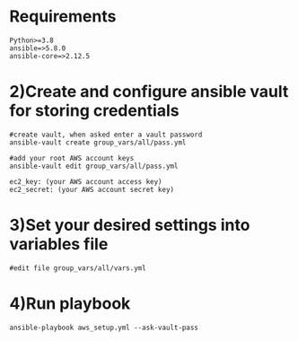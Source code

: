 # Requirements
```
Python>=3.8
ansible=>5.8.0
ansible-core=>2.12.5
```
# 2)Create and configure ansible vault for storing credentials
```
#create vault, when asked enter a vault password
ansible-vault create group_vars/all/pass.yml

#add your root AWS account keys
ansible-vault edit group_vars/all/pass.yml

ec2_key: (your AWS account access key)
ec2_secret: (your AWS account secret key)
```
# 3)Set your desired settings into variables file
```
#edit file group_vars/all/vars.yml
```
# 4)Run playbook
```
ansible-playbook aws_setup.yml --ask-vault-pass
```
